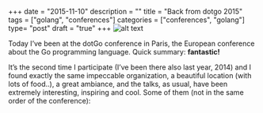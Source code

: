 +++
date = "2015-11-10"
description = ""
title = "Back from dotgo 2015"
tags = ["golang", "conferences"]
categories = ["conferences", "golang"]
type= "post"
draft = "true"
+++
![alt text](../../../../img/dotgo.jpeg "dotgo2015")

Today I’ve been at the dotGo conference in Paris, the European conference about the Go programming language. Quick summary: **fantastic!**

It’s the second time I participate (I’ve been there also last year, 2014) and I found exactly the same impeccable organization, a beautiful location (with lots of food..), a great ambiance, and the talks, as usual, have been extremely interesting, inspiring and cool. Some of them (not in the same order of the conference):
